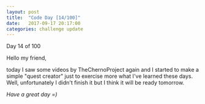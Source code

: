 ```yaml
---
layout: post
title:  "Code Day [14/100]"
date:   2017-09-17 20:17:00
categories: challenge update
---
```


Day 14 of 100

Hello my friend,

today I saw some videos by TheChernoProject again and I started to make a simple "quest creator" just to exercise more what I've learned these days. Well, unfortunately I didn't finish it but I think it will be ready tomorrow.

_Have a great day =)_